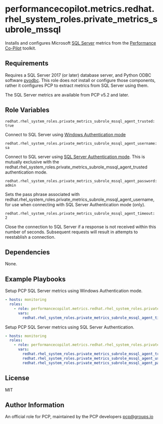 # performancecopilot.metrics.redhat.rhel_system_roles.private_metrics_subrole_mssql

Installs and configures Microsoft [SQL Server](https://docs.microsoft.com/en-us/sql/) metrics from the [Performance Co-Pilot](https://pcp.io/) toolkit.

## Requirements

Requires a SQL Server 2017 (or later) database server, and Python ODBC software [pyodbc](https://docs.microsoft.com/en-us/sql/connect/python/pyodbc/).  This role does *not* install or configure those components, rather it configures PCP to extract metrics from SQL Server using them.

The SQL Server metrics are available from PCP v5.2 and later.

## Role Variables

    redhat.rhel_system_roles.private_metrics_subrole_mssql_agent_trusted: true

Connect to SQL Server using [Windows Authentication mode](https://docs.microsoft.com/en-us/sql/relational-databases/security/choose-an-authentication-mode?view=sql-server-ver15#connecting-through-windows-authentication)

    redhat.rhel_system_roles.private_metrics_subrole_mssql_agent_username: sa

Connect to SQL server using [SQL Server Authentication mode](https://docs.microsoft.com/en-us/sql/relational-databases/security/choose-an-authentication-mode?view=sql-server-ver15#connecting-through-sql-server-authentication).  This is mutually exclusive with the redhat.rhel_system_roles.private_metrics_subrole_mssql_agent_trusted authentication mode.

    redhat.rhel_system_roles.private_metrics_subrole_mssql_agent_password: admin

Sets the pass phrase associated with redhat.rhel_system_roles.private_metrics_subrole_mssql_agent_username, for use when connecting with SQL Server Authentication mode (only).

    redhat.rhel_system_roles.private_metrics_subrole_mssql_agent_timeout: 2

Close the connection to SQL Server if a response is not received within this number of seconds.  Subsequent requests will result in attempts to reestablish a connection.

## Dependencies

None.

## Example Playbooks

Setup PCP SQL Server metrics using Windows Authentication mode.

```yaml
- hosts: monitoring
  roles:
    - role: performancecopilot.metrics.redhat.rhel_system_roles.private_metrics_subrole_mssql
      vars:
        redhat.rhel_system_roles.private_metrics_subrole_mssql_agent_timeout: 5
```

Setup PCP SQL Server metrics using SQL Server Authentication.

```yaml
- hosts: monitoring
  roles:
    - role: performancecopilot.metrics.redhat.rhel_system_roles.private_metrics_subrole_mssql
      vars:
        redhat.rhel_system_roles.private_metrics_subrole_mssql_agent_trusted: false
        redhat.rhel_system_roles.private_metrics_subrole_mssql_agent_username: sa
        redhat.rhel_system_roles.private_metrics_subrole_mssql_agent_password: admin
```

## License

MIT

## Author Information

An official role for PCP, maintained by the PCP developers <pcp@groups.io>
